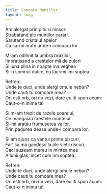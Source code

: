 ```yaml
---
title: Comoara Munților
layout: song
---
```


Am alergat prin ploi si ninsori  
Strabatand ale muntilor carari,  
Sarutand cristalul apelor  
Ca sa-mi arate unde-i comoara lor.  


M-am odihnit la umbra brazilor,  
Imbratisand a crestelor mii de culori  
Si luna plina in noapte ma veghea  
Si-n somnul dulce, cu lacrimi imi soptea  


Refren:  
Unde  te duci, unde alergi omule nebun?  
Unde cauti tu comoare mea?  
Ori esti orb, ori nu vezi, dare eu iti spun acum:  
Caut-o-n inima ta!  


Si m-am trezit de razele soarelui,  
Ce mangaiau crestele muntelui  
Si-mi aratau frumusetea vailor,  
Prin padurea deasa unde-i comoara lor.  

Si am ajuns ca vantul printe piscuri,  
Far’ sa ma gandesc la ale vietii riscuri,  
Caci auzeam mereu in mintea mea  
A lunii glas, incet cum imi soptea:  


Refren:  
Unde  te duci, unde alergi omule nebun?  
Unde cauti tu comoare mea?  
Ori esti orb, ori nu vezi, dare eu iti spun acum:  
Caut-o-n inima ta!  
